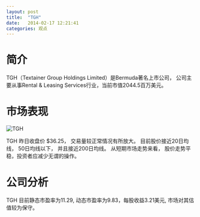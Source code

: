 ```yaml
---
layout: post
title:  "TGH"
date:   2014-02-17 12:21:41
categories: 观点
---
```


# 简介
TGH（Textainer Group Holdings Limited）是Bermuda著名上市公司，
公司主要从事Rental & Leasing Services行业，当前市值2044.5百万美元。

# 市场表现

![TGH](http://finviz.com/chart.ashx?t=TGH&ty=c&ta=1&p=d&s=l)

TGH 昨日收盘价 $36.25，
交易量较正常情况有所放大。
目前股价接近20日均线，
50日均线以下，
并且接近200日均线。
从短期市场走势来看，
股价走势平稳，投资者应减少无谓的操作。

# 公司分析
TGH 目前静态市盈率为11.29, 动态市盈率为9.83，每股收益3.21美元,
市场对其估值较为保守。
